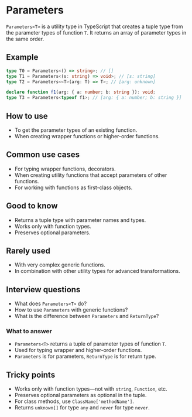 # Parameters

`Parameters<T>` is a utility type in TypeScript that creates a tuple type from the parameter types of function `T`. It returns an array of parameter types in the same order.

## Example

```typescript
type T0 = Parameters<() => string>; // []
type T1 = Parameters<(s: string) => void>; // [s: string]
type T2 = Parameters<<T>(arg: T) => T>; // [arg: unknown]

declare function f1(arg: { a: number; b: string }): void;
type T3 = Parameters<typeof f1>; // [arg: { a: number; b: string }]
```

## How to use

- To get the parameter types of an existing function.
- When creating wrapper functions or higher-order functions.

## Common use cases

- For typing wrapper functions, decorators.
- When creating utility functions that accept parameters of other functions.
- For working with functions as first-class objects.

## Good to know

- Returns a tuple type with parameter names and types.
- Works only with function types.
- Preserves optional parameters.

## Rarely used

- With very complex generic functions.
- In combination with other utility types for advanced transformations.

## Interview questions

- What does `Parameters<T>` do?
- How to use `Parameters` with generic functions?
- What is the difference between `Parameters` and `ReturnType`?

### What to answer

- `Parameters<T>` returns a tuple of parameter types of function `T`.
- Used for typing wrapper and higher-order functions.
- `Parameters` is for parameters, `ReturnType` is for return type.

## Tricky points

- Works only with function types—not with `string`, `Function`, etc.
- Preserves optional parameters as optional in the tuple.
- For class methods, use `ClassName['methodName']`.
- Returns `unknown[]` for type `any` and `never` for type `never`.
